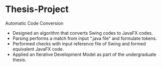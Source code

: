 # Thesis-Project
Automatic Code Conversion 
- Designed an algorithm that converts Swing codes to JavaFX codes. 
-	Parsing performs a match from input “.java file” and formulate tokens. 
-	Performed checks with input reference file of Swing and formed equivalent JavaFX code.
-	Applied an Iterative Development Model as part of the undergraduate thesis.
